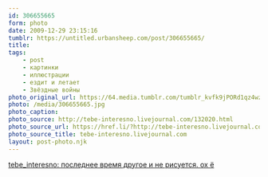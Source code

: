```yaml
---
id: 306655665
form: photo
date: 2009-12-29 23:15:16
tumblr: https://untitled.urbansheep.com/post/306655665/
title:
tags:
    - post
    - картинки
    - иллюстрации
    - ездит и летает
    - Звёздные войны
photo_original_url: https://64.media.tumblr.com/tumblr_kvfk9jPORd1qz4wzio1_640.jpg
photo: /media/306655665.jpg
photo_caption: 
photo_source: http://tebe-interesno.livejournal.com/132020.html
photo_source_url: https://href.li/?http://tebe-interesno.livejournal.com/132020.html
photo_source_title: tebe-interesno.livejournal.com
layout: post-photo.njk
---
```


<p><a href="http://tebe-interesno.livejournal.com/132020.html">tebe_interesno: последнее время другое и не рисуется. ох ё</a></p>

